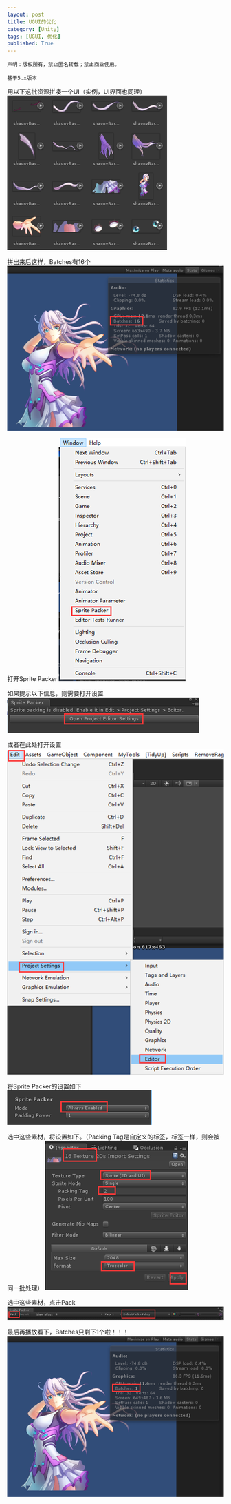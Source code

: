 ```yaml
---
layout: post
title: UGUI的优化
category: [Unity]
tags: [UGUI, 优化]
published: True
---
```



`声明：版权所有，禁止匿名转载；禁止商业使用。`


`基于5.x版本`
 
用以下这批资源拼凑一个UI（实例，UI界面也同理）
<left><img src="/public/img/UGUI的优化/01.png"></left>
<p></p>
拼出来后这样，Batches有16个
<left><img src="/public/img/UGUI的优化/02.png"></left>
<p></p>
打开Sprite Packer
<left><img src="/public/img/UGUI的优化/03.png"></left>
<p></p>
如果提示以下信息，则需要打开设置
<left><img src="/public/img/UGUI的优化/04.png"></left>
<p></p>
或者在此处打开设置
<left><img src="/public/img/UGUI的优化/05.png"></left>
<p></p>
将Sprite Packer的设置如下
<left><img src="/public/img/UGUI的优化/06.png"></left>
<p></p>
选中这些素材，将设置如下。（Packing Tag是自定义的标签，标签一样，则会被同一批处理）
<left><img src="/public/img/UGUI的优化/07.png"></left>
<p></p>
选中这些素材，点击Pack
<left><img src="/public/img/UGUI的优化/08.png"></left>
<p></p>
最后再播放看下，Batches只剩下1个啦！！！
<left><img src="/public/img/UGUI的优化/09.png"></left>
